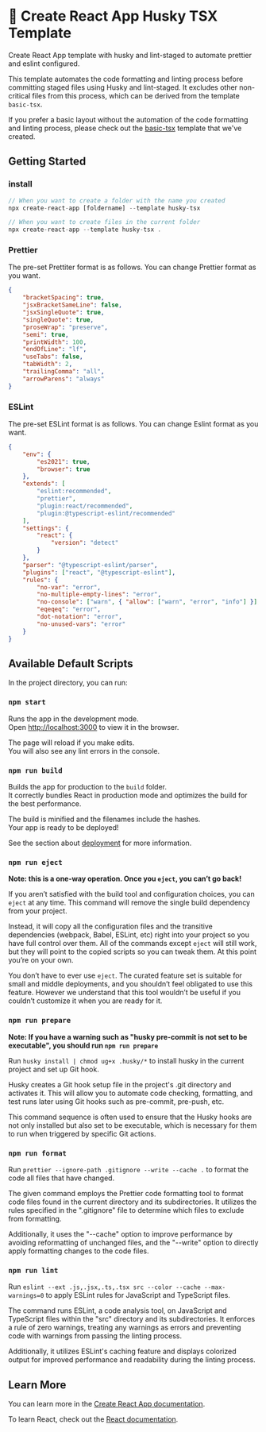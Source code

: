 # 🥕 Create React App Husky TSX Template

Create React App template with husky and lint-staged to automate prettier and eslint configured.

This template automates the code formatting and linting process before committing staged files using Husky and lint-staged. It excludes other non-critical files from this process, which can be derived from the template `basic-tsx`.

If you prefer a basic layout without the automation of the code formatting and linting process, please check out the <a href="https://www.npmjs.com/package/cra-template-basic-tsx">basic-tsx</a> template that we've created.

## Getting Started

### install

```ts
// When you want to create a folder with the name you created
npx create-react-app [foldername] --template husky-tsx

// When you want to create files in the current folder
npx create-react-app --template husky-tsx .
```

### Prettier

The pre-set Prettiter format is as follows. You can change Prettier format as you want.

```json
{
	"bracketSpacing": true,
	"jsxBracketSameLine": false,
	"jsxSingleQuote": true,
	"singleQuote": true,
	"proseWrap": "preserve",
	"semi": true,
	"printWidth": 100,
	"endOfLine": "lf",
	"useTabs": false,
	"tabWidth": 2,
	"trailingComma": "all",
	"arrowParens": "always"
}
```

### ESLint

The pre-set ESLint format is as follows. You can change Eslint format as you want.

```json
{
	"env": {
		"es2021": true,
		"browser": true
	},
	"extends": [
		"eslint:recommended",
		"prettier",
		"plugin:react/recommended",
		"plugin:@typescript-eslint/recommended"
	],
	"settings": {
		"react": {
			"version": "detect"
		}
	},
	"parser": "@typescript-eslint/parser",
	"plugins": ["react", "@typescript-eslint"],
	"rules": {
		"no-var": "error",
		"no-multiple-empty-lines": "error",
		"no-console": ["warn", { "allow": ["warn", "error", "info"] }],
		"eqeqeq": "error",
		"dot-notation": "error",
		"no-unused-vars": "error"
	}
}
```

## Available Default Scripts

In the project directory, you can run:

### `npm start`

Runs the app in the development mode.\
Open [http://localhost:3000](http://localhost:3000) to view it in the browser.

The page will reload if you make edits.\
You will also see any lint errors in the console.

### `npm run build`

Builds the app for production to the `build` folder.\
It correctly bundles React in production mode and optimizes the build for the best performance.

The build is minified and the filenames include the hashes.\
Your app is ready to be deployed!

See the section about [deployment](https://facebook.github.io/create-react-app/docs/deployment) for more information.

### `npm run eject`

**Note: this is a one-way operation. Once you `eject`, you can’t go back!**

If you aren’t satisfied with the build tool and configuration choices, you can `eject` at any time. This command will remove the single build dependency from your project.

Instead, it will copy all the configuration files and the transitive dependencies (webpack, Babel, ESLint, etc) right into your project so you have full control over them. All of the commands except `eject` will still work, but they will point to the copied scripts so you can tweak them. At this point you’re on your own.

You don’t have to ever use `eject`. The curated feature set is suitable for small and middle deployments, and you shouldn’t feel obligated to use this feature. However we understand that this tool wouldn’t be useful if you couldn’t customize it when you are ready for it.

### `npm run prepare`

**Note: If you have a warning such as "husky pre-commit is not set to be executable", you should run `npm run prepare`**

Run `husky install | chmod ug+x .husky/*` to install husky in the current project and set up Git hook.

Husky creates a Git hook setup file in the project's .git directory and activates it. This will allow you to automate code checking, formatting, and test runs later using Git hooks such as pre-commit, pre-push, etc.

This command sequence is often used to ensure that the Husky hooks are not only installed but also set to be executable, which is necessary for them to run when triggered by specific Git actions.

### `npm run format`

Run `prettier --ignore-path .gitignore --write --cache .` to format the code all files that have changed.

The given command employs the Prettier code formatting tool to format code files found in the current directory and its subdirectories. It utilizes the rules specified in the ".gitignore" file to determine which files to exclude from formatting.

Additionally, it uses the "--cache" option to improve performance by avoiding reformatting of unchanged files, and the "--write" option to directly apply formatting changes to the code files.

### `npm run lint`

Run `eslint --ext .js,.jsx,.ts,.tsx src --color --cache --max-warnings=0` to apply ESLint rules for JavaScript and TypeScript files.

The command runs ESLint, a code analysis tool, on JavaScript and TypeScript files within the "src" directory and its subdirectories. It enforces a rule of zero warnings, treating any warnings as errors and preventing code with warnings from passing the linting process.

Additionally, it utilizes ESLint's caching feature and displays colorized output for improved performance and readability during the linting process.

## Learn More

You can learn more in the [Create React App documentation](https://facebook.github.io/create-react-app/docs/getting-started).

To learn React, check out the [React documentation](https://reactjs.org/).
